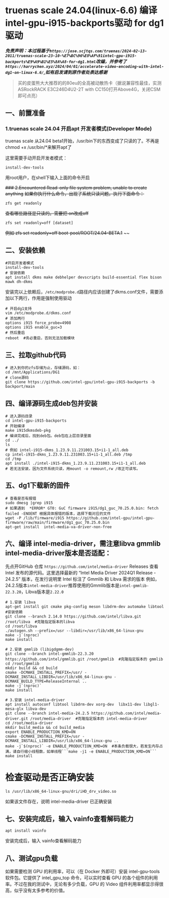 # truenas scale 24.04(linux-6.6) 编译intel-gpu-i915-backports驱动 for dg1 驱动
***免责声明：本过程基于```https://jose.scjtqs.com/truenas/2024-02-13-2011/truenas-scale-23-10-%E7%BC%96%E8%AF%91intel-gpu-i915-backports%E9%A9%B1%E5%8A%A8-for-dg1.html```改编，并参考了```https://harrychen.xyz/2024/04/01/accelerate-video-encoding-with-intel-dg1-on-linux-6.6/```,如有启发请到原作者处表达感谢***
>买的皮蛋熊大大推荐的的80eu的全高被动散热卡（据说兼容性最佳，实测ASRockRACK E3C246D4U2-2T with CC150打开Above4G，关闭CSM即可点亮）
## 一、前置准备
### 1.truenas scale 24.04 开启apt 开发者模式(Developer Mode)
truenas scale 从24.04 beta1开始，/usr/bin下的东西变成了只读的了。不再是 chmod +x /usr/bin/*来解开apt了

这里需要手动开启开发者模式：
```
install-dev-tools
```
用root用户，在shell下输入上面的命令开启

~~### 2.Encountered Read-only file system problem, unable to create anything~~
~~如果你执行什么命令，出现了系统只读问题。执行下面命令：~~
```
zfs get readonly
```
~~查看哪些路径是只读的。需要把 on改成off~~
```
zfs set readonly=off [dataset]
```
~~例如 zfs set readonly=off boot-pool/ROOT/24.04-BETA.1~~
~~
## 二、安装依赖
```
#开启开发者模式
install-dev-tools
# 安装依赖
apt install dkms make debhelper devscripts build-essential flex bison mawk dh-dkms
```
安装完以上依赖后，```/etc/modprobe.d```路径内应该创建了dkms.conf文件，需要添加以下两行，作用是强制使用驱动
```
# 开启dg1支持
vim /etc/modprobe.d/dkms.conf
# 添加两行
options i915 force_probe=4908
options i915 enable_guc=3
# 然后重启
reboot  #务必重启，否则无法加载模块
```
## 三、拉取github代码
```
# 进入到你的zfs存储为止，存储源码，如：
cd /mnt/Applications/DG1
# clone源码
git clone https://github.com/intel-gpu/intel-gpu-i915-backports -b backport/main
```
## 四、编译源码生成deb包并安装
```
# 进入源码目录
cd intel-gpu-i915-backports
# 开始编译
make i915dkmsdeb-pkg
# 编译完成后，找到deb包。deb包在上层目录里面
cd ../
ls
# 例如 intel-i915-dkms_1.23.9.11.231003.15+i1-1_all.deb
cp intel-i915-dkms_1.23.9.11.231003.15+i1-1_all.deb /tmp
cd /tmp
apt install ./intel-i915-dkms_1.23.9.11.231003.15+i1-1_all.deb
# 若无法安装，因为文件系统只读，用mount -o remount,rw /改正可读写。
```
## 五、dg1下载新的固件
```
# 查看是否有报错
sudo dmesg |grep i915
# 如果遇到  *ERROR* GT0: GuC firmware i915/dg1_guc_70.25.0.bin: fetch failed -ENOENT 根据具体报错的版本，选择下载对应的文件
wget -P /lib/firmware/i915 https://github.com/intel-gpu/intel-gpu-firmware/raw/main/firmware/dg1_guc_70.25.0.bin
apt-get install  intel-media-va-driver-non-free
```
## 六、编译 intel-media-driver，需注意libva gmmlib intel-media-driver版本是否适配：
先点开GitHub 仓库
```https://github.com/intel/media-driver``` Releases 查看 Intel 发布的源代码。这里选择最新的 “Intel Media Driver 2024Q1 Release - 24.2.5” 版本，在发行说明里 Intel 标注了 Gmmlib 和 Libva 需求的版本
例如，24.2.5版本```intel-media-driver```推荐使用的Gmmlib版本是```intel-gmmlib-22.3.20```，Libva版本是```2.22.0```
```
# 1.安装 libva
apt-get install git cmake pkg-config meson libdrm-dev automake libtool  #安装依赖
git clone --branch 2.14.0 https://github.com/intel/libva.git /root/libva  #克隆指定版本的libva
cd /root/libva
./autogen.sh --prefix=/usr --libdir=/usr/lib/x86_64-linux-gnu
make -j`(nproc)`
make install

# 2.安装 gmmlib (libigdgmm-dev)
git clone --branch intel-gmmlib-22.3.20 https://github.com/intel/gmmlib.git /root/gmmlib  #克隆指定版本的 gmmlib
cd /root/gmmlib
mkdir build && cd build
cmake -DCMAKE_INSTALL_PREFIX=/usr/ -DCMAKE_INSTALL_LIBDIR=/usr/lib/x86_64-linux-gnu -DCMAKE_BUILD_TYPE=ReleaseInternal .. 
make -j`(nproc)`
make install

# 3.安装 intel-media-driver
apt install autoconf libtool libdrm-dev xorg-dev  libx11-dev libgl1-mesa-glx libva-dev
git clone --branch intel-media-24.2.5 https://github.com/intel/media-driver.git /root/media-driver  #克隆指定版本的 intel-media-driver
cd /root/media-driver
mkdir build_media && cd build_media
export ENABLE_PRODUCTION_KMD=ON
cmake -DCMAKE_INSTALL_PREFIX=/usr -DCMAKE_INSTALL_LIBDIR=/usr/lib/x86_64-linux-gnu ..
make -j`$(nproc)` -e ENABLE_PRODUCTION_KMD=ON  #本条负载很大，若发生内存占满，请自行缩小线程数，如单线程```make -j1 -e ENABLE_PRODUCTION_KMD=ON```
make install
```
# 检查驱动是否正确安装
```
ls /usr/lib/x86_64-linux-gnu/dri/iHD_drv_video.so
```
如果该文件存在，说明 intel-media-driver 已正确安装
## 七、安装完成后，输入 vainfo查看解码能力
```
apt install vainfo
```
安装完成后，输入 vainfo查看解码能力
## 八、测试gpu负载
如果需要检测 GPU 的利用率，可以（在 Docker 外即可）安装 intel-gpu-tools 软件包。它提供了 intel_gpu_top 命令，可以实时查看 GPU 的各个组件的利用率。不过在我的测试中，无论有多少负载，GPU 的 Video 组件利用率都显示得很高，似乎没有太多参考的价值。
